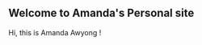 <style>
  .footer {
    display: none;
  }
</style>

## Welcome to Amanda's Personal site

Hi, this is Amanda Awyong !
